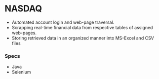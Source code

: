 # NASDAQ
* Automated account login and web-page traversal.
* Scrapping real-time financial data from respective tables of assigned web-pages.
* Storing retrieved data in an organized manner into MS-Excel and CSV files
### Specs
* Java
* Selenium
